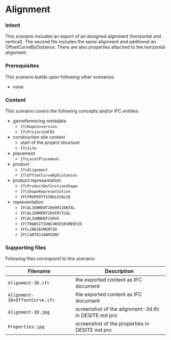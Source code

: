 
# Alignment

### Intent

This scenario includes an export of an designed alginment (horizontal and vertical). The second file includes the same alignment and additional an OffsetCurveByDistance. There are also properties attached to the horizontal alignment.


### Prerequisites

This scenario builds upon following other scenarios:
- none

### Content

This scenario covers the following concepts and/or IFC entities:
- georeferencing metadata
  - `IfcMapConversion`
  - `IfcProjectedCRS`
- construction site context 
  - start of the project structure
  - `IfcSite`
- placement
  - `IfcLocalPlacement`
- product
  - `IfcAlignment`
  - `IfcOffsetCurveByDistances`
- product representation
  - `IfcProductDefinitionShape`
  - `IfcShapeRepresentation`
  - `IFCPROPERTYSINGLEVALUE`
- representation
  - `IFCALIGNMENT2DHORIZONTAL`
  - `IFCALIGNMENT2DVERTICAL`
  - `IFCALIGNMENTCURVE`
  - `IFCTRANSITIONCURVESEGMENT2D`
  - `IFCLINESEGMENT2D`
  - `IFCCARTESIANPOINT`
  

### Supporting files

Following files correspond to this scenario:

| Filename                          | Description                               |
|-----------------------------------|-------------------------------------------|
| `Alignment-3D.ifc`                 | the exported content as IFC document      |
| `Alignment-3D+OffsetCurve.ifc`     | the exported content as IFC document|
| `Alignment-3D.jpg`                 | screenshot of the alignment-3d.ifc in DESITE md pro |
| `Properties.jpg`                 | screenshot of the properties in DESITE md pro |

